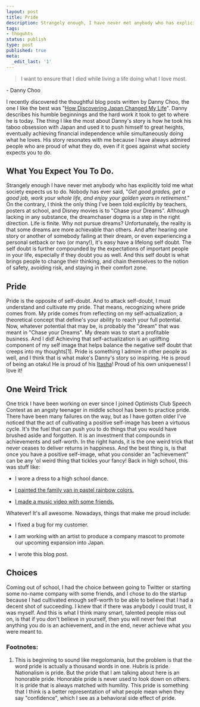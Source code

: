 ```yaml
---
layout: post
title: Pride
description: Strangely enough, I have never met anybody who has explicitly told me what society expects us to do.
tags:
- thoguhts
status: publish
type: post
published: true
meta:
  _edit_last: '1'
---
```


<blockquote>I want to ensure that I died while living a life doing what I love most.</blockquote> - Danny Choo

I recently discovered the thoughtful blog posts written by Danny Choo, the one I like the best was "[How Discovering Japan Changed My Life](http://www.dannychoo.com/en/post/26094/How+Discovering+Japan+Changed+My+Life.html)". Danny describes his humble beginnings and the hard work it took to get to where he is today. The thing I like the most about Danny's story is how he took his taboo obsession with Japan and used it to push himself to great heights, eventually achieving financial independence while simultaneously doing what he loves. His story resonates with me because I have always admired people who are proud of what they do, even if it goes against what society expects you to do.

## What You Expect You To Do.

Strangely enough I have never met anybody who has explicitly told me what society expects us to do. Nobody has ever said, "_Get good grades, get a good job, work your whole life, and enjoy your golden years in retirement_." On the contrary, I think the only thing I've been told explicitly by teachers, posters at school, and Disney movies is to "Chase your Dreams". Although lacking in any substance, the dreamchaser dogma is a step in the right direction. Life is finite. Why not pursue dreams? Unfortunately, the reality is that some dreams are more achievable than others. And after hearing one story or another of somebody failing at their dream, or even experiencing a personal setback or two (or many!), it's easy have a lifelong self doubt. The self doubt is further compounded by the expectations of important people in your life, especially if they doubt you as well. And this self doubt is what brings people to change their thinking, and chain themselves to the notion of safety, avoiding risk, and staying in their comfort zone.

## Pride

Pride is the opposite of self-doubt. And to attack self-doubt, I must understand and cultivate my pride. That means, recognizing where pride comes from. My pride comes from reflecting on my self-actualization, a theoretical concept that define's your ability to reach your full potential. Now, whatever potential that may be, is probably the "dream" that was meant in "Chase your Dreams". My dream was to start a profitable business. And I did! Achieving that self-actualization is an uplifting component of my self image that helps balance the negative self doubt that creeps into my thoughts[1]. Pride is something I admire in other people as well, and I think that is what make's Danny's story so inspiring. He is proud of being an otaku! He is proud of his [Itasha](http://www.dannychoo.com/en/post/25847/Mirai+Itasha.html)! Proud of his own uniqueness! I love it!

## One Weird Trick

One trick I have been working on ever since I joined Optimists Club Speech Contest as an angsty teenager in middle school has been to practice pride. There have been many failures on the way, but as I have gotten older I've noticed that the act of cultivating a positive self-image has been a virtuous cycle. It's the fuel that can push you to do things that you would have brushed aside and forgotten. It is an investment that compounds in achievements and self-worth. In the right hands, it is the one weird trick that never ceases to deliver returns in happiness. And the best thing is, is that once you have a positive self-image, what you consider an "achievement" can be any 'ol weird thing that tickles your fancy! Back in high school, this was stuff like:



* I wore a dress to a high school dance.

* [I painted the family van in pastel rainbow colors.](http://www.flickr.com/photos/ryochiba/4487664951/in/set-72157623445484588/)

* [I made a music video with some friends.](http://www.youtube.com/watch?v=zpaRRJKIm_A)

Whatever! It's all awesome. Nowadays, things that make me proud include:

* I fixed a bug for my customer.

* I am working with an artist to produce a company mascot to promote our upcoming expansion into Japan.

* I wrote this blog post.

## Choices

Coming out of school, I had the choice between going to Twitter or starting some no-name company with some friends, and I chose to do the startup because I had cultivated enough self-worth to be able to believe that I had a decent shot of succeeding. I knew that if there was anybody I could trust, it was myself. And this is what I think many smart, talented people miss out on, is that if you don't believe in yourself, then you will never feel that anything you do is an achievement, and in the end, never achieve what you were meant to.

### Footnotes:

1. This is beginning to sound like megolomania, but the problem is that the word pride is actually a thousand words in one. Hubris is pride. Nationalism is pride. But the pride that I am talking about here is an honorable pride. Honorable pride is never used to look down on others. It is pride that is always matched with humility. This pride is something that I think is a better representation of what people mean when they say "confidence", which I see as a behavioral side effect of pride.
